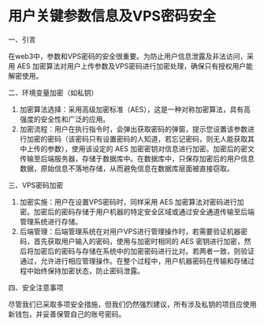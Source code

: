 # 用户关键参数信息及VPS密码安全

一、引言​

在web3中，参数和VPS密码的安全很重要。为防止用户信息泄露及非法访问，采用 AES 加密算法对用户上传参数及VPS密码进行加密处理，确保只有授权用户能解密使用。​

二、环境变量加密（如私钥）​

1. 加密算法选择：采用高级加密标准（AES），这是一种对称加密算法，具有高强度的安全性和广泛的应用。​
2. 加密流程：用户在执行指令时，会弹出获取密码的弹窗，提示您设置该参数进行加密的密码（该密码只有设置密码的人知道，若忘记密码，则无人能获取其中上传的参数），使用该设定的 AES 加密密钥对信息进行加密。加密后的密文传输至后端服务器，存储于数据库中。在数据库中，只保存加密后的用户信息数据，原始信息不落地存储，从而避免信息在数据库层面被直接窃取。​

三、VPS密码加密​

1. 加密实施：用户在设置VPS密码时，同样采用 AES 加密算法对密码进行加密。加密后的密码存储于用户机器的特定安全区域或通过安全通道传输至后端管理系统进行存储。​
2. 后端管理：后端管理系统在对用户VPS进行管理操作时，若需要验证机器密码，首先获取用户输入的密码，使用与加密时相同的 AES 密钥进行加密，然后将加密后的密码与存储在系统中的加密密码进行比对。若两者一致，则验证通过，允许进行相应管理操作。在整个过程中，用户机器密码在传输和存储过程中始终保持加密状态，防止密码泄露。​

四、安全注意事项​

尽管我们已采取多项安全措施，但我们仍然强烈建议，所有涉及私钥的项目应使用新钱包，并妥善保管自己的账号密码。

